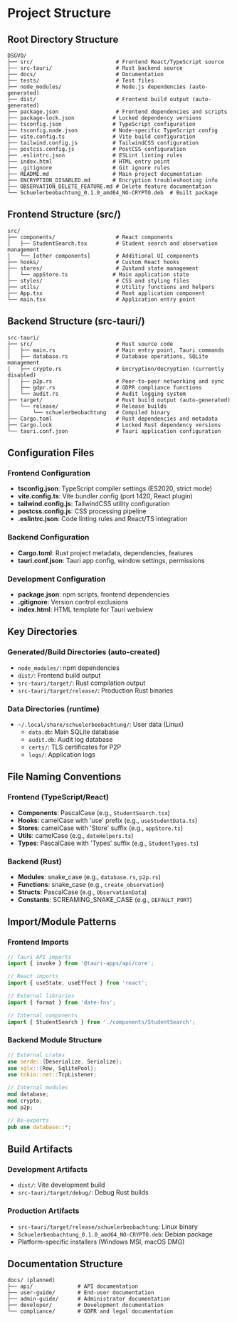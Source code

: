 # Project Structure

## Root Directory Structure
```
DSGVO/
├── src/                          # Frontend React/TypeScript source
├── src-tauri/                    # Rust backend source  
├── docs/                         # Documentation
├── tests/                        # Test files
├── node_modules/                 # Node.js dependencies (auto-generated)
├── dist/                         # Frontend build output (auto-generated)
├── package.json                  # Frontend dependencies and scripts
├── package-lock.json            # Locked dependency versions
├── tsconfig.json                # TypeScript configuration
├── tsconfig.node.json           # Node-specific TypeScript config
├── vite.config.ts               # Vite build configuration
├── tailwind.config.js           # TailwindCSS configuration
├── postcss.config.js            # PostCSS configuration  
├── .eslintrc.json               # ESLint linting rules
├── index.html                   # HTML entry point
├── .gitignore                   # Git ignore rules
├── README.md                    # Main project documentation
├── ENCRYPTION_DISABLED.md       # Encryption troubleshooting info
├── OBSERVATION_DELETE_FEATURE.md # Delete feature documentation
└── Schuelerbeobachtung_0.1.0_amd64_NO-CRYPTO.deb  # Built package
```

## Frontend Structure (src/)
```
src/
├── components/                   # React components
│   ├── StudentSearch.tsx         # Student search and observation management
│   └── [other components]        # Additional UI components
├── hooks/                        # Custom React hooks  
├── stores/                       # Zustand state management
│   └── appStore.ts              # Main application state
├── styles/                       # CSS and styling files
├── utils/                        # Utility functions and helpers
├── App.tsx                       # Root application component
└── main.tsx                      # Application entry point
```

## Backend Structure (src-tauri/)
```
src-tauri/
├── src/                          # Rust source code
│   ├── main.rs                   # Main entry point, Tauri commands
│   ├── database.rs               # Database operations, SQLite management
│   ├── crypto.rs                 # Encryption/decryption (currently disabled)
│   ├── p2p.rs                    # Peer-to-peer networking and sync
│   ├── gdpr.rs                   # GDPR compliance functions
│   └── audit.rs                  # Audit logging system
├── target/                       # Rust build output (auto-generated)
│   └── release/                  # Release builds
│       └── schuelerbeobachtung   # Compiled binary
├── Cargo.toml                    # Rust dependencies and metadata
├── Cargo.lock                    # Locked Rust dependency versions
└── tauri.conf.json               # Tauri application configuration
```

## Configuration Files

### Frontend Configuration
- **tsconfig.json**: TypeScript compiler settings (ES2020, strict mode)
- **vite.config.ts**: Vite bundler config (port 1420, React plugin)
- **tailwind.config.js**: TailwindCSS utility configuration
- **postcss.config.js**: CSS processing pipeline
- **.eslintrc.json**: Code linting rules and React/TS integration

### Backend Configuration  
- **Cargo.toml**: Rust project metadata, dependencies, features
- **tauri.conf.json**: Tauri app config, window settings, permissions

### Development Configuration
- **package.json**: npm scripts, frontend dependencies
- **.gitignore**: Version control exclusions
- **index.html**: HTML template for Tauri webview

## Key Directories

### Generated/Build Directories (auto-created)
- `node_modules/`: npm dependencies
- `dist/`: Frontend build output  
- `src-tauri/target/`: Rust compilation output
- `src-tauri/target/release/`: Production Rust binaries

### Data Directories (runtime)
- `~/.local/share/schuelerbeobachtung/`: User data (Linux)
  - `data.db`: Main SQLite database
  - `audit.db`: Audit log database  
  - `certs/`: TLS certificates for P2P
  - `logs/`: Application logs

## File Naming Conventions

### Frontend (TypeScript/React)
- **Components**: PascalCase (e.g., `StudentSearch.tsx`)
- **Hooks**: camelCase with 'use' prefix (e.g., `useStudentData.ts`)
- **Stores**: camelCase with 'Store' suffix (e.g., `appStore.ts`)
- **Utils**: camelCase (e.g., `dateHelpers.ts`)
- **Types**: PascalCase with 'Types' suffix (e.g., `StudentTypes.ts`)

### Backend (Rust)
- **Modules**: snake_case (e.g., `database.rs`, `p2p.rs`)
- **Functions**: snake_case (e.g., `create_observation`)
- **Structs**: PascalCase (e.g., `ObservationData`)
- **Constants**: SCREAMING_SNAKE_CASE (e.g., `DEFAULT_PORT`)

## Import/Module Patterns

### Frontend Imports
```typescript
// Tauri API imports
import { invoke } from '@tauri-apps/api/core';

// React imports  
import { useState, useEffect } from 'react';

// External libraries
import { format } from 'date-fns';

// Internal components
import { StudentSearch } from './components/StudentSearch';
```

### Backend Module Structure
```rust
// External crates
use serde::{Deserialize, Serialize};
use sqlx::{Row, SqlitePool};
use tokio::net::TcpListener;

// Internal modules
mod database;
mod crypto;
mod p2p;

// Re-exports
pub use database::*;
```

## Build Artifacts

### Development Artifacts
- `dist/`: Vite development build
- `src-tauri/target/debug/`: Debug Rust builds

### Production Artifacts
- `src-tauri/target/release/schuelerbeobachtung`: Linux binary
- `Schuelerbeobachtung_0.1.0_amd64_NO-CRYPTO.deb`: Debian package
- Platform-specific installers (Windows MSI, macOS DMG)

## Documentation Structure
```
docs/ (planned)
├── api/              # API documentation
├── user-guide/       # End-user documentation  
├── admin-guide/      # Administrator documentation
├── developer/        # Development documentation
└── compliance/       # GDPR and legal documentation
```